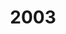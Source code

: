 ---
created: '2024-02-10 23:31:41'
description: ''
fname: pub.post.2003
id: b6jgfnsmtjaer3erjwqemw0
title: '2003'
updated: '2024-02-10 23:37:48'
---